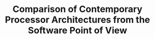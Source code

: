 ---
type: url
title: "Comparison of Contemporary Processor Architectures from the Software Point of View"
link: https://www.cse.unsw.edu.au/~cs9244/06/seminars/
authors:
  - name: Heiser
    first: Gernot
---